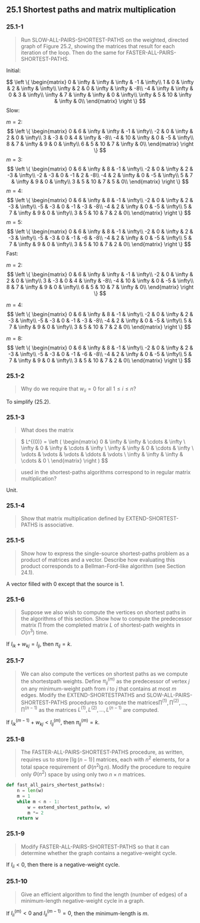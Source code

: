 ## 25.1 Shortest paths and matrix multiplication

### 25.1-1

> Run SLOW-ALL-PAIRS-SHORTEST-PATHS on the weighted, directed graph of Figure 25.2, showing the matrices that result for each iteration of the loop. Then do the same for FASTER-ALL-PAIRS-SHORTEST-PATHS.

Initial:

$$
\left \{ \begin{matrix}
0 & \infty & \infty & \infty & -1 & \infty\\
1 & 0 & \infty & 2 & \infty & \infty\\
\infty & 2 & 0 & \infty & \infty & -8\\
-4 & \infty & \infty & 0 & 3 & \infty\\
\infty & 7 & \infty & \infty & 0 & \infty\\
\infty & 5 & 10 & \infty & \infty & 0\\
\end{matrix} \right \}
$$
Slow:

$m=2$:
$$
\left \{ \begin{matrix}
0 & 6 & \infty & \infty & -1 & \infty\\
-2 & 0 & \infty & 2 & 0 & \infty\\
3 & -3 & 0 & 4 & \infty & -8\\
-4 & 10 & \infty & 0 & -5 & \infty\\
8 & 7 & \infty & 9 & 0 & \infty\\
6 & 5 & 10 & 7 & \infty & 0\\
\end{matrix} \right \}
$$
$m=3$:
$$
\left \{ \begin{matrix}
0 & 6 & \infty & 8 & -1 & \infty\\
-2 & 0 & \infty & 2 & -3 & \infty\\
-2 & -3 & 0 & -1 & 2 & -8\\
-4 & 2 & \infty & 0 & -5 & \infty\\
5 & 7 & \infty & 9 & 0 & \infty\\
3 & 5 & 10 & 7 & 5 & 0\\
\end{matrix} \right \}
$$
$m=4$:
$$
\left \{ \begin{matrix}
0 & 6 & \infty & 8 & -1 & \infty\\
-2 & 0 & \infty & 2 & -3 & \infty\\
-5 & -3 & 0 & -1 & -3 & -8\\
-4 & 2 & \infty & 0 & -5 & \infty\\
5 & 7 & \infty & 9 & 0 & \infty\\
3 & 5 & 10 & 7 & 2 & 0\\
\end{matrix} \right \}
$$
$m=5$:
$$
\left \{ \begin{matrix}
0 & 6 & \infty & 8 & -1 & \infty\\
-2 & 0 & \infty & 2 & -3 & \infty\\
-5 & -3 & 0 & -1 & -6 & -8\\
-4 & 2 & \infty & 0 & -5 & \infty\\
5 & 7 & \infty & 9 & 0 & \infty\\
3 & 5 & 10 & 7 & 2 & 0\\
\end{matrix} \right \}
$$
Fast:

$m=2$:
$$
\left \{ \begin{matrix}
0 & 6 & \infty & \infty & -1 & \infty\\
-2 & 0 & \infty & 2 & 0 & \infty\\
3 & -3 & 0 & 4 & \infty & -8\\
-4 & 10 & \infty & 0 & -5 & \infty\\
8 & 7 & \infty & 9 & 0 & \infty\\
6 & 5 & 10 & 7 & \infty & 0\\
\end{matrix} \right \}
$$

$m=4$:
$$
\left \{ \begin{matrix}
0 & 6 & \infty & 8 & -1 & \infty\\
-2 & 0 & \infty & 2 & -3 & \infty\\
-5 & -3 & 0 & -1 & -3 & -8\\
-4 & 2 & \infty & 0 & -5 & \infty\\
5 & 7 & \infty & 9 & 0 & \infty\\
3 & 5 & 10 & 7 & 2 & 0\\
\end{matrix} \right \}
$$

$m=8$:
$$
\left \{ \begin{matrix}
0 & 6 & \infty & 8 & -1 & \infty\\
-2 & 0 & \infty & 2 & -3 & \infty\\
-5 & -3 & 0 & -1 & -6 & -8\\
-4 & 2 & \infty & 0 & -5 & \infty\\
5 & 7 & \infty & 9 & 0 & \infty\\
3 & 5 & 10 & 7 & 2 & 0\\
\end{matrix} \right \}
$$
### 25.1-2

> Why do we require that $w_{ii}=0$ for all $1 \le i \le n$?

To simplify (25.2).

### 25.1-3

> What does the matrix

> $
L^{(0)} = \left ( \begin{matrix}
0 & \infty & \infty & \cdots & \infty \\
\infty & 0 & \infty & \cdots & \infty \\
\infty & \infty & 0 & \cdots & \infty \\
\vdots & \vdots & \vdots & \ddots & \vdots \\
\infty & \infty & \infty & \cdots & 0 \\
\end{matrix} \right )
$$

> used in the shortest-paths algorithms correspond to in regular matrix multiplication?

Unit.

### 25.1-4

> Show that matrix multiplication defined by EXTEND-SHORTEST-PATHS is associative.

### 25.1-5

> Show how to express the single-source shortest-paths problem as a product of matrices and a vector. Describe how evaluating this product corresponds to a Bellman-Ford-like algorithm (see Section 24.1).

A vector filled with 0 except that the source is 1.

### 25.1-6

> Suppose we also wish to compute the vertices on shortest paths in the algorithms of this section. Show how to compute the predecessor matrix $\prod$ from the completed matrix $L$ of shortest-path weights in $O(n^3)$ time.

If $l_{ik} + w_{kj} = l_{ij}$, then $\pi_{ij} = k$.

### 25.1-7

> We can also compute the vertices on shortest paths as we compute the shortestpath weights. Define $\pi_{ij}^{(m)}$ as the predecessor of vertex $j$ on any minimum-weight path from $i$ to $j$ that contains at most $m$ edges. Modify the EXTEND-SHORTESTPATHS and SLOW-ALL-PAIRS-SHORTEST-PATHS procedures to compute the matrices$\prod^{(1)}, \prod^{(2)}, \dots, \prod^{(n-1)}$ as the matrices $L^{(1)}, L^{(2)}, \dots, L^{(n-1)}$ are computed.

If $l_{ik}^{(m-1)} + w_{kj} < l_{ij}^{(m)}$, then $\pi_{ij}^{(m)} = k$.

### 25.1-8

> The FASTER-ALL-PAIRS-SHORTEST-PATHS procedure, as written, requires us to store $\lceil \lg (n - 1) \rceil$ matrices, each with $n^2$ elements, for a total space requirement of $\Theta(n^2 \lg n)$. Modify the procedure to require only $\Theta(n^2)$ space by using only two $n \times n$ matrices.

```python
def fast_all_pairs_shortest_paths(w):
    n = len(w)
    m = 1
    while m < n - 1:
        w = extend_shortest_paths(w, w)
        m *= 2
    return w
```

### 25.1-9

> Modify FASTER-ALL-PAIRS-SHORTEST-PATHS so that it can determine whether
the graph contains a negative-weight cycle.

If $l_{ii} < 0$, then there is a negative-weight cycle.

### 25.1-10

> Give an efficient algorithm to find the length (number of edges) of a minimum-length negative-weight cycle in a graph.

If $l_{ii}^{(m)} < 0$ and $l_{ii}^{(m-1)} = 0$, then the minimum-length is $m$.
